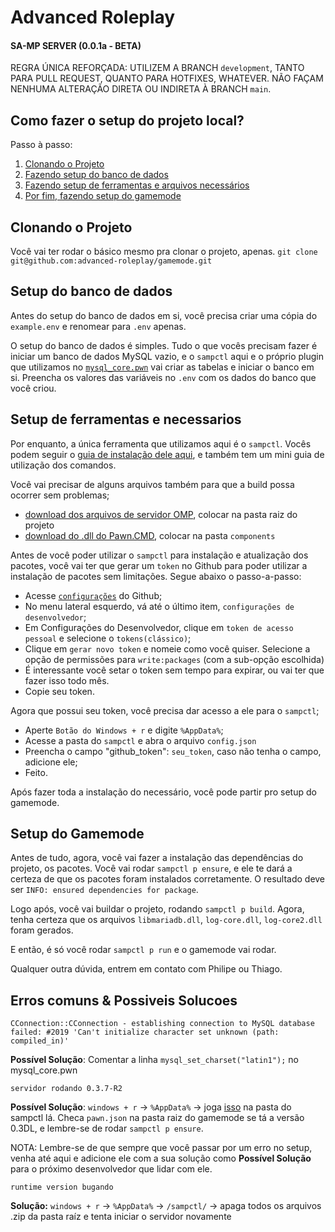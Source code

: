 # Advanced Roleplay
#### SA-MP SERVER (0.0.1a - BETA)

REGRA ÚNICA REFORÇADA: UTILIZEM A BRANCH `development`, TANTO PARA PULL REQUEST, QUANTO PARA HOTFIXES, WHATEVER. NÃO FAÇAM NENHUMA ALTERAÇÃO DIRETA OU INDIRETA À BRANCH `main`. 

## Como fazer o setup do projeto local?
Passo à passo:
1. [Clonando o Projeto](#clonando-o-projeto)
1. [Fazendo setup do banco de dados](#setup-do-banco-de-dados)
2. [Fazendo setup de ferramentas e arquivos necessários](#setup-de-ferramentas-e-necessarios)
3. [Por fim, fazendo setup do gamemode](#setup-do-gamemode)

## Clonando o Projeto
Você vai ter rodar o básico mesmo pra clonar o projeto, apenas. 
`git clone git@github.com:advanced-roleplay/gamemode.git`

## Setup do banco de dados
Antes do setup do banco de dados em si, você precisa criar uma cópia do `example.env` e renomear para `.env` apenas. 

O setup do banco de dados é simples. Tudo o que vocês precisam fazer é iniciar um banco de dados MySQL vazio, e o `sampctl` aqui e o próprio plugin que utilizamos no [`mysql_core.pwn`](gamemodes/modules/core/database/mysql_core.pwn) vai criar as tabelas e iniciar o banco em si. Preencha os valores das variáveis no `.env` com os dados do banco que você criou.

## Setup de ferramentas e necessarios
Por enquanto, a única ferramenta que utilizamos aqui é o `sampctl`. Vocês podem seguir o [guia de instalação dele aqui](docs/TOOLS.md), e também tem um mini guia de utilização dos comandos.

Você vai precisar de alguns arquivos também para que a build possa ocorrer sem problemas;

- [download dos arquivos de servidor OMP](https://github.com/openmultiplayer/server-beta/releases/tag/build10), colocar na pasta raiz do projeto
- [download do .dll do Pawn.CMD](https://github.com/katursis/Pawn.CMD/releases), colocar na pasta `components`

Antes de você poder utilizar o `sampctl` para instalação e atualização dos pacotes, você vai ter que gerar um `token` no Github para poder utilizar a instalação de pacotes sem limitações. 
Segue abaixo o passo-a-passo:

- Acesse [`configurações`](https://github.com/settings/profile) do Github;
- No menu lateral esquerdo, vá até o último item, `configurações de desenvolvedor`;
- Em Configurações do Desenvolvedor, clique em `token de acesso pessoal` e selecione o `tokens(clássico)`;
- Clique em `gerar novo token` e nomeie como você quiser. Selecione a opção de permissões para `write:packages` (com a sub-opção escolhida)
- É interessante você setar o token sem tempo para expirar, ou vai ter que fazer isso todo mês.
- Copie seu token.
  
Agora que possui seu token, você precisa dar acesso a ele para o `sampctl`;
- Aperte `Botão do Windows + r` e digite `%AppData%`;
- Acesse a pasta do `sampctl` e abra o arquivo `config.json`
- Preencha o campo "github_token": `seu_token`, caso não tenha o campo, adicione ele;
- Feito. 


Após fazer toda a instalação do necessário, você pode partir pro setup do gamemode.

## Setup do Gamemode

Antes de tudo, agora, você vai fazer a instalação das dependências do projeto, os pacotes. Você vai rodar `sampctl p ensure`, e ele te dará a certeza de que os pacotes foram instalados corretamente. O resultado deve ser `INFO: ensured dependencies for package`.

Logo após, você vai buildar o projeto, rodando `sampctl p build`. Agora, tenha certeza que os arquivos `libmariadb.dll`, `log-core.dll`, `log-core2.dll` foram gerados.

E então, é só você rodar `sampctl p run` e o gamemode vai rodar.

Qualquer outra dúvida, entrem em contato com Philipe ou Thiago.

## Erros comuns & Possiveis Solucoes

```
CConnection::CConnection - establishing connection to MySQL database failed: #2019 'Can't initialize character set unknown (path: compiled_in)'
```
**Possível Solução**: Comentar a linha `mysql_set_charset("latin1");` no mysql_core.pwn


```
servidor rodando 0.3.7-R2
```
**Possível Solução**: `windows + r` -> `%AppData%` -> joga [isso](https://cdn.discordapp.com/attachments/932385744083882074/1012906340382953583/samp03DL_svr_R1_win32.zip) na pasta do sampctl lá. 
Checa `pawn.json` na pasta raiz do gamemode se tá a versão 0.3DL, e lembre-se de rodar `sampctl p ensure`.

NOTA: 
Lembre-se de que sempre que você passar por um erro no setup, venha até aqui e adicione ele com a sua solução como **Possível Solução** para o próximo desenvolvedor que lidar com ele.

```
runtime version bugando
```
**Solução:** `windows + r` -> `%AppData%` -> `/sampctl/` -> apaga todos os arquivos .zip da pasta raíz e tenta iniciar o servidor novamente

